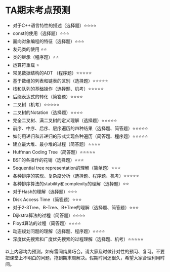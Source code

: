 # TA期末考点预测

- 对于C++语言特性的描述（选择题）⭐⭐⭐⭐
- const的使用（选择题）⭐⭐⭐
- 面向对象编程的特征（选择题）⭐⭐⭐
- 友元类的使用 ⭐⭐
- 类的继承（程序题）⭐⭐
- 运算符重载 ⭐
- 常见数据结构的ADT （程序题）⭐⭐⭐⭐⭐
- 基于数组的列表和链表的区别（选择题）⭐⭐⭐⭐⭐
- 栈和队列的基础操作（选择题、机考）⭐⭐⭐⭐⭐
- 后缀表达式的转化（简答题）⭐⭐⭐⭐
- 二叉树（机考）⭐⭐⭐⭐⭐
- 二叉树的Notation（选择题）⭐⭐⭐⭐
- 完全二叉树、满二叉树的定义理解（选择题）⭐⭐⭐⭐⭐
- 前序、中序、后序、层序遍历的四种结果（选择题、简答题）⭐⭐⭐⭐⭐
- 如何用递归和非递归的形式实现各种遍历（简答题、程序题）⭐⭐⭐⭐⭐
- 建立最大堆、最小堆的过程（简答题）⭐⭐⭐⭐
- Huffman Coding Tree（简答题）⭐⭐⭐⭐⭐
- BST的各操作的花销（选择题）⭐⭐⭐
-  Sequential tree representation的理解（简单题）⭐⭐⭐
- 各种排序的实现、复杂度分析（选择题、程序题、机考）⭐⭐⭐⭐⭐
- 各种排序算法的stability和complexity的理解（选择题）⭐⭐
- 对于Hash的理解（选择题）⭐⭐⭐
- Disk Access Time（简答题）⭐⭐⭐
- 对于2-3Tree、B-Tree、B+Tree的理解（选择题、简答题）⭐⭐⭐
- Dijkstra算法的过程（简答题）⭐⭐⭐⭐
- Floyd算法的过程（简答题）⭐⭐⭐⭐
- 动态规划问题的理解（选择题、程序题）⭐⭐⭐⭐
- 深度优先搜索和广度优先搜索的过程理解（选择题、机考）⭐⭐⭐⭐⭐

以上内容均为预测，如有雷同纯属巧合。请大家及时做针对性的预习、复习。不要把课堂上不明白的问题，拖到期末周解决。假期时间还很久，希望大家合理利用时间。
